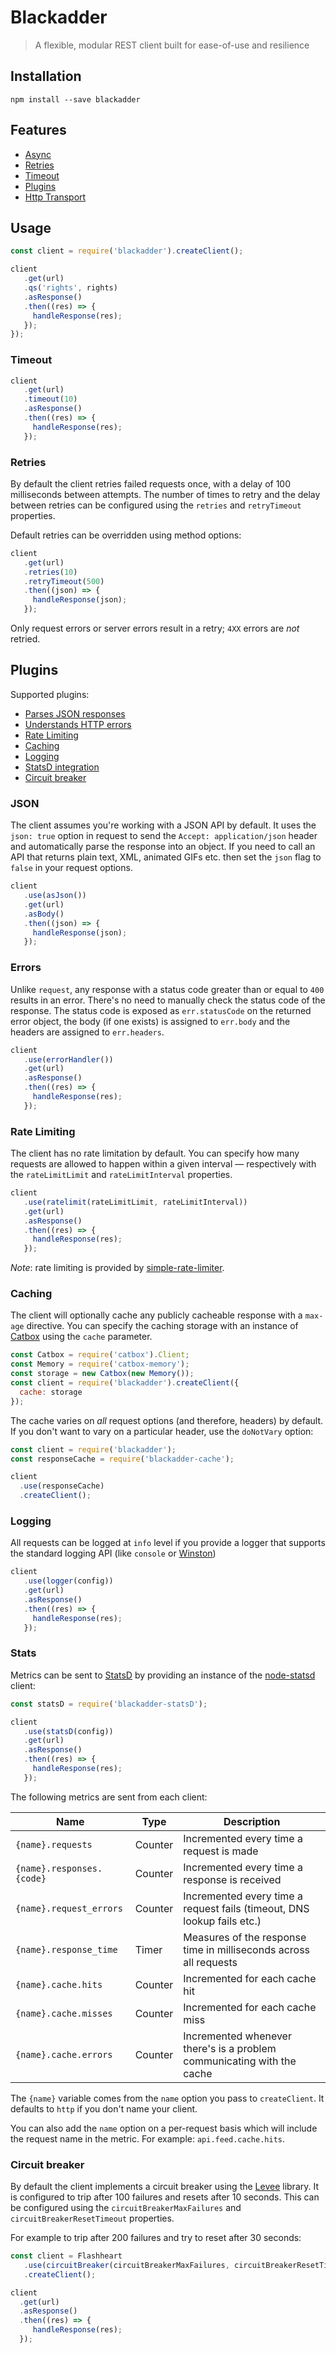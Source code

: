 # Blackadder

> A flexible, modular REST client built for ease-of-use and resilience

## Installation

```
npm install --save blackadder
```

## Features

* [Async](#asynchronicity)
* [Retries](#retries)
* [Timeout](#timeout)
* [Plugins](#plugins)
* [Http Transport](#transport)

## Usage

```js
const client = require('blackadder').createClient();

client
   .get(url)
   .qs('rights', rights)
   .asResponse()
   .then((res) => {
     handleResponse(res);
   });
});
```

### Timeout

```js
client
   .get(url)
   .timeout(10)
   .asResponse()
   .then((res) => {
     handleResponse(res);
   });
```

### Retries

By default the client retries failed requests once, with a delay of 100 milliseconds between attempts. The number of times to retry and the delay between retries can be configured using the `retries` and `retryTimeout` properties.

Default retries can be overridden using method options:

```js
client
   .get(url)
   .retries(10)
   .retryTimeout(500)
   .then((json) => {
     handleResponse(json);
   });
```

Only request errors or server errors result in a retry; `4XX` errors are _not_ retried.

## Plugins

Supported plugins:

* [Parses JSON responses](#json)
* [Understands HTTP errors](#errors)
* [Rate Limiting](#rate-limiting)
* [Caching](#caching)
* [Logging](#logging)
* [StatsD integration](#stats)
* [Circuit breaker](#circuit-breaker)

### JSON

The client assumes you're working with a JSON API by default. It uses the `json: true` option in request to send the `Accept: application/json` header and automatically parse the response into an object. If you need to call an API that returns plain text, XML, animated GIFs etc. then set the `json` flag to `false` in your request options.

```js
client
   .use(asJson())
   .get(url)
   .asBody()
   .then((json) => {
     handleResponse(json);
   });
```

### Errors

Unlike `request`, any response with a status code greater than or equal to `400` results in an error. There's no need to manually check the status code of the response. The status code is exposed as `err.statusCode` on the returned error object, the body (if one exists) is assigned to `err.body` and the headers are assigned to `err.headers`.

```js
client
   .use(errorHandler())
   .get(url)
   .asResponse()
   .then((res) => {
     handleResponse(res);
   });
```

### Rate Limiting

The client has no rate limitation by default. You can specify how many requests are allowed to happen within a given interval — respectively with the `rateLimitLimit` and `rateLimitInterval` properties.

```js
client
   .use(ratelimit(rateLimitLimit, rateLimitInterval))
   .get(url)
   .asResponse()
   .then((res) => {
     handleResponse(res);
   });
```

*Note*: rate limiting is provided by [simple-rate-limiter](https://www.npmjs.com/package/simple-rate-limiter).

### Caching

The client will optionally cache any publicly cacheable response with a `max-age` directive. You can specify the caching storage with an instance of [Catbox](https://github.com/hapijs/catbox) using the `cache` parameter.

```js
const Catbox = require('catbox').Client;
const Memory = require('catbox-memory');
const storage = new Catbox(new Memory());
const client = require('blackadder').createClient({
  cache: storage
});
```

The cache varies on _all_ request options (and therefore, headers) by default. If you don't want to vary on a particular header, use the `doNotVary` option:

```js
const client = require('blackadder');
const responseCache = require('blackadder-cache');

client
  .use(responseCache)
  .createClient();
```

### Logging

All requests can be logged at `info` level if you provide a logger that supports the standard logging API (like `console` or [Winston](https://github.com/flatiron/winston))

```js
client
   .use(logger(config))
   .get(url)
   .asResponse()
   .then((res) => {
     handleResponse(res);
   });
```

### Stats

Metrics can be sent to [StatsD](https://github.com/etsy/statsd/) by providing an instance of the [node-statsd](https://github.com/sivy/node-statsd) client:

```js
const statsD = require('blackadder-statsD');

client
   .use(statsD(config))
   .get(url)
   .asResponse()
   .then((res) => {
     handleResponse(res);
   });
```

The following metrics are sent from each client:

|Name|Type|Description|
|----|----|-----------|
|`{name}.requests`|Counter|Incremented every time a request is made|
|`{name}.responses.{code}`|Counter|Incremented every time a response is received|
|`{name}.request_errors`|Counter|Incremented every time a request fails (timeout, DNS lookup fails etc.)|
|`{name}.response_time`|Timer|Measures of the response time in milliseconds across all requests|
|`{name}.cache.hits`|Counter|Incremented for each cache hit|
|`{name}.cache.misses`|Counter|Incremented for each cache miss|
|`{name}.cache.errors`|Counter|Incremented whenever there's is a problem communicating with the cache|

The `{name}` variable comes from the `name` option you pass to `createClient`. It defaults to `http` if you don't name your client.

You can also add the `name` option on a per-request basis which will include the request name in the metric. For example: `api.feed.cache.hits`.

### Circuit breaker

By default the client implements a circuit breaker using the [Levee](https://github.com/totherik/levee) library. It is configured to trip after 100 failures and resets after 10 seconds. This can be configured using the `circuitBreakerMaxFailures` and `circuitBreakerResetTimeout` properties.

For example to trip after 200 failures and try to reset after 30 seconds:

```js
const client = Flashheart
   .use(circuitBreaker(circuitBreakerMaxFailures, circuitBreakerResetTimeout))
   .createClient();

client
  .get(url)
  .asResponse()
  .then((res) => {
     handleResponse(res);    
  });
```
